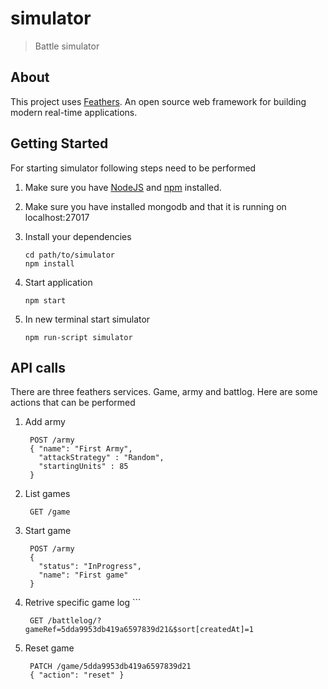 # simulator

> Battle simulator

## About

This project uses [Feathers](http://feathersjs.com). An open source web framework for building modern real-time applications.

## Getting Started

For starting simulator following steps need to be performed

1. Make sure you have [NodeJS](https://nodejs.org/) and [npm](https://www.npmjs.com/) installed. 
2. Make sure you have installed mongodb and that it is running on localhost:27017 
3. Install your dependencies

    ```
    cd path/to/simulator
    npm install
    ```

4. Start application

    ```
    npm start
    ```
5. In new terminal start simulator

    ```
    npm run-script simulator
    ```

## API calls

There are three feathers services. Game, army and battlog. Here are some actions that can be performed

1. Add army

   ```
    POST /army
    { "name": "First Army",
      "attackStrategy" : "Random",
      "startingUnits" : 85
    }
   ```

2. List games

   ```
    GET /game
   ```
3. Start game
   
   ```
    POST /army
    {
      "status": "InProgress",
      "name": "First game"
    }
   ```

4. Retrive specific game log   ```
   
   ```
    GET /battlelog/?gameRef=5dda9953db419a6597839d21&$sort[createdAt]=1

   ```

5. Reset game

   ```
    PATCH /game/5dda9953db419a6597839d21
    { "action": "reset" }
   ```